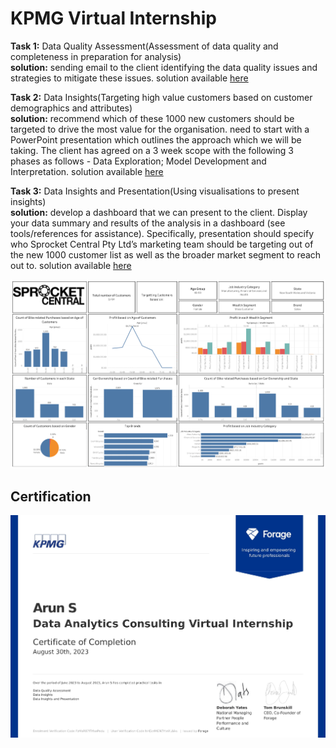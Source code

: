 # KPMG Virtual Internship

**Task 1:** Data Quality Assessment(Assessment of data quality and completeness in preparation for analysis) </br>
**solution:** sending email to the client identifying the data quality issues and strategies to mitigate these issues.
solution available [here](Task_1(Data_Quality_Assessment)\KPMG_Task_1_email_solution.docx)

**Task 2:** Data Insights(Targeting high value customers based on customer demographics and attributes) </br>
**solution:**  recommend which of these 1000 new customers should be targeted to drive the most value for the organisation. need to start with a PowerPoint presentation which outlines the approach which we will be taking. The client has agreed on a 3 week scope with the following 3 phases as follows - Data Exploration; Model Development and Interpretation.
solution available [here](Task_2(Data_Insights)\KPMG_Task_2.pptx)

**Task 3:** Data Insights and Presentation(Using visualisations to present insights) </br>
**solution:** develop a dashboard that we can present to the client. Display your data summary and results of the analysis in a dashboard (see tools/references for assistance). Specifically, presentation should specify who Sprocket Central Pty Ltd’s marketing team should be targeting out of the new 1000 customer list as well as the broader market segment to reach out to.
solution available [here](https://public.tableau.com/views/KPMGTask3_16928490325340/KPMGTask3?:language=en-GB&:display_count=n&:origin=viz_share_link)

![dashboard image](Task_3(Data_Insights_and_Presentation)/KPMG_Task_3.png)


## Certification

![certification image](./Certificate/KPMG_completion_certificate.jpg)